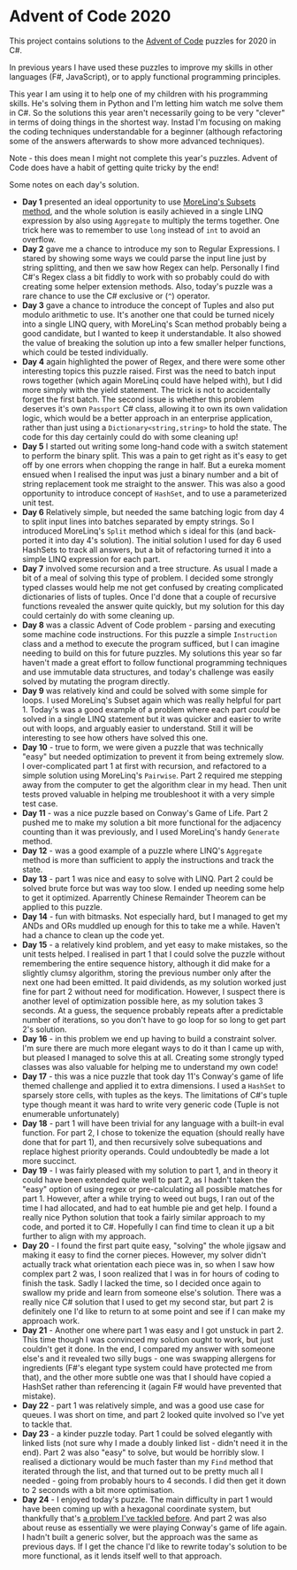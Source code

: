 # Advent of Code 2020 

This project contains solutions to the [Advent of Code](https://adventofcode.com/) puzzles for 2020 in C#.

In previous years I have used these puzzles to improve my skills in other languages (F#, JavaScript), or to apply functional programming principles.

This year I am using it to help one of my children with his programming skills. He's solving them in Python and I'm letting him watch me solve them in C#. So the solutions this year aren't necessarily going to be very "clever" in terms of doing things in the shortest way. Instad I'm focusing on making the coding techniques understandable for a beginner (although refactoring some of the answers afterwards to show more advanced techniques).

Note - this does mean I might not complete this year's puzzles. Advent of Code does have a habit of getting quite tricky by the end!

Some notes on each day's solution.

- **Day 1** presented an ideal opportunity to use [MoreLinq's Subsets method](https://markheath.net/post/exploring-morelinq-4-combinations), and the whole solution is easily achieved in a single LINQ expression by also using `Aggregate` to multiply the terms together. One trick here was to remember to use `long` instead of `int` to avoid an overflow.
- **Day 2** gave me a chance to introduce my son to Regular Expressions. I stared by showing some ways we could parse the input line just by string splitting, and then we saw how Regex can help. Personally I find C#'s Regex class a bit fiddly to work with so probably could do with creating some helper extension methods. Also, today's puzzle was a rare chance to use the C# exclusive or (`^`) operator.
- **Day 3** gave a chance to introduce the concept of Tuples and also put modulo arithmetic to use. It's another one that could be turned nicely into a single LINQ query, with MoreLinq's Scan method probably being a good candidate, but I wanted to keep it understandable. It also showed the value of breaking the solution up into a few smaller helper functions, which could be tested individually.
- **Day 4** again highlighted the power of Regex, and there were some other interesting topics this puzzle raised. First was the need to batch input rows together (which again MoreLinq could have helped with), but I did more simply with the yield statement. The trick is not to accidentally forget the first batch. The second issue is whether this problem deserves it's own `Passport` C# class, allowing it to own its own validation logic, which would be a better approach in an enterprise application, rather than just using a `Dictionary<string,string>` to hold the state. The code for this day certainly could do with some cleaning up!
- **Day 5** I started out writing some long-hand code with a switch statement to perform the binary split. This was a pain to get right as it's easy to get off by one errors when chopping the range in half. But a eureka moment ensued when I realised the input was just a binary number and a bit of string replacement took me straight to the answer. This was also a good opportunity to introduce concept of `HashSet`, and to use a parameterized unit test.
- **Day 6** Relatively simple, but needed the same batching logic from day 4 to split input lines into batches separated by empty strings. So I introduced MoreLinq's `Split` method which s ideal for this (and back-ported it into day 4's solution). The initial solution I used for day 6 used HashSets to track all answers, but a bit of refactoring turned it into a simple LINQ expression for each part.
- **Day 7** involved some recursion and a tree structure. As usual I made a bit of a meal of solving this type of problem. I decided some strongly typed classes would help me not get confused by creating complicated dictionaries of lists of tuples. Once I'd done that a couple of recursive functions revealed the answer quite quickly, but my solution for this day could certainly do with some cleaning up.
- **Day 8** was a classic Advent of Code problem - parsing and executing some machine code instructions. For this puzzle a simple `Instruction` class and a method to execute the program sufficed, but I can imagine needing to build on this for future puzzles. My solutions this year so far haven't made a great effort to follow functional programming techniques and use immutable data structures, and today's challenge was easily solved by mutating the program directly.
- **Day 9** was relatively kind and could be solved with some simple for loops. I used MoreLinq's Subset again which was really helpful for part 1. Today's was a good example of a problem where each part *could* be solved in a single LINQ statement but it was quicker and easier to write out with loops, and arguably easier to understand. Still it will be interesting to see how others have solved this one.
- **Day 10** - true to form, we were given a puzzle that was technically "easy" but needed optimization to prevent it from being extremely slow. I over-complicated part 1 at first with recursion, and refactored to a simple solution using MoreLinq's `Pairwise`. Part 2 required me stepping away from the computer to get the algorithm clear in my head. Then unit tests proved valuable in helping me troubleshoot it with a very simple test case.
- **Day 11** - was a nice puzzle based on Conway's Game of Life. Part 2 pushed me to make my solution a bit more functional for the adjacency counting than it was previously, and I used MoreLinq's handy `Generate` method.
- **Day 12** - was a good example of a puzzle where LINQ's `Aggregate` method is more than sufficient to apply the instructions and track the state.
- **Day 13** - part 1 was nice and easy to solve with LINQ. Part 2 could be solved brute force but was way too slow. I ended up needing some help to get it optimized. Aparrently Chinese Remainder Theorem can be applied to this puzzle.
- **Day 14** - fun with bitmasks. Not especially hard, but I managed to get my ANDs and ORs muddled up enough for this to take me a while. Haven't had a chance to clean up the code yet.
- **Day 15** - a relatively kind problem, and yet easy to make mistakes, so the unit tests helped. I realised in part 1 that I could solve the puzzle without remembering the entire sequence history, although it did make for a slightly clumsy algorithm, storing the previous number only after the next one had been emitted. It paid dividends, as my solution worked just fine for part 2 without need for modification. However, I suspect there is another level of optimization possible here, as my solution takes 3 seconds. At a guess, the sequence probably repeats after a predictable number of iterations, so you don't have to go loop for so long to get part 2's solution.
- **Day 16** - in this problem we end up having to build a constraint solver. I'm sure there are much more elegant ways to do it than I came up with, but pleased I managed to solve this at all. Creating some strongly typed classes was also valuable for helping me to understand my own code!
- **Day 17** - this was a nice puzzle that took day 11's Conway's game of life themed challenge and applied it to extra dimensions. I used a `HashSet` to sparsely store cells, with tuples as the keys. The limitations of C#'s tuple type though meant it was hard to write very generic code (Tuple is not enumerable unfortunately)
- **Day 18** - part 1 will have been trivial for any language with a built-in eval function. For part 2, I chose to tokenize the equation (should really have done that for part 1), and then recursively solve subequations and replace highest priority operands. Could undoubtedly be made a lot more succinct.
- **Day 19** - I was fairly pleased with my solution to part 1, and in theory it could have been extended quite well to part 2, as I hadn't taken the "easy" option of using regex or pre-calculating all possible matches for part 1. However, after a while trying to weed out bugs, I ran out of the time I had allocated, and had to eat humble pie and get help. I found a really nice Python solution that took a fairly similar approach to my code, and ported it to C#. Hopefully I can find time to clean it up a bit further to align with my approach.
- **Day 20** - I found the first part quite easy, "solving" the whole jigsaw and making it easy to find the corner pieces. However, my solver didn't actually track what orientation each piece was in, so when I saw how complex part 2 was, I soon realized that I was in for hours of coding to finish the task. Sadly I lacked the time, so I decided once again to swallow my pride and learn from someone else's solution. There was a really nice C# solution that I used to get my second star, but part 2 is definitely one I'd like to return to at some point and see if I can make my approach work.
- **Day 21** - Another one where part 1 was easy and I got unstuck in part 2. This time though I was convinced my solution ought to work, but just couldn't get it done. In the end, I compared my answer with someone else's and it revealed two silly bugs - one was swapping allergens for ingredients (F#'s elegant type system could have protected me from that), and the other more subtle one was that I should have copied a HashSet rather than referencing it (again F# would have prevented that mistake).
- **Day 22** - part 1 was relatively simple, and was a good use case for queues. I was short on time, and part 2 looked quite involved so I've yet to tackle that.
- **Day 23** - a kinder puzzle today. Part 1 could be solved elegantly with linked lists (not sure why I made a doubly linked list - didn't need it in the end). Part 2 was also "easy" to solve, but would be horribly slow. I realised a dictionary would be much faster than my `Find` method that iterated through the list, and that turned out to be pretty much all I needed - going from probably hours to 4 seconds. I did then get it down to 2 seconds with a bit more optimisation.
- **Day 24** - I enjoyed today's puzzle. The main difficulty in part 1 would have been coming up with a hexagonal coordinate system, but thankfully that's [a problem I've tackled before](https://markheath.net/post/advent-of-code-2017-day-11). And part 2 was also about reuse as essentially we were playing Conway's game of life again. I hadn't built a generic solver, but the approach was the same as previous days. If I get the chance I'd like to rewrite today's solution to be more functional, as it lends itself well to that approach.
